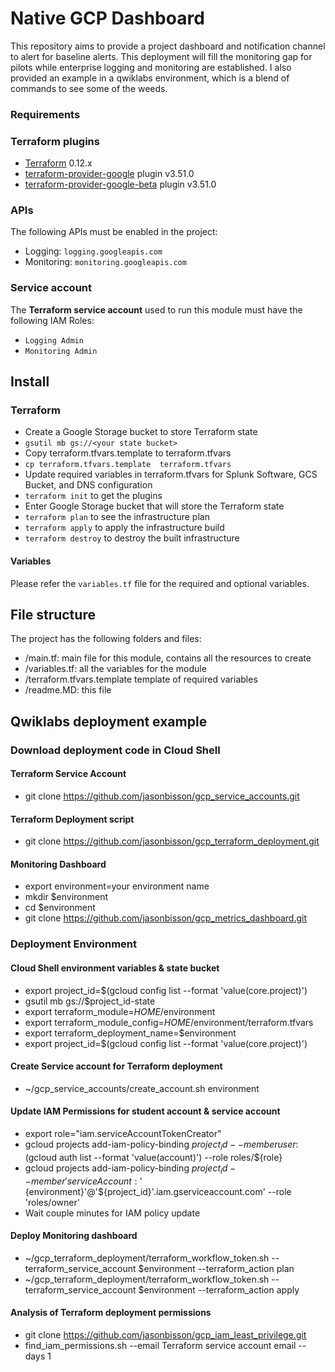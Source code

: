 # Native GCP Dashboard
This repository aims to provide a project dashboard and notification channel to alert for baseline alerts. This deployment will fill the monitoring gap for pilots while enterprise logging and monitoring are established. I also provided an example in a qwiklabs environment, which is a blend of commands to see some of the weeds. 

### Requirements

### Terraform plugins
- [Terraform](https://www.terraform.io/downloads.html) 0.12.x
- [terraform-provider-google](https://github.com/terraform-providers/terraform-provider-google) plugin v3.51.0
- [terraform-provider-google-beta](https://github.com/terraform-providers/terraform-provider-google-beta) plugin v3.51.0


### APIs
The following APIs must be enabled in the project:
- Logging: `logging.googleapis.com`
- Monitoring: `monitoring.googleapis.com`

### Service account
The **Terraform service account** used to run this module must have the following IAM Roles:
- `Logging Admin` 
- `Monitoring Admin`

## Install

### Terraform
-  Create a Google Storage bucket to store Terraform state 
-  `gsutil mb gs://<your state bucket>`
-  Copy terraform.tfvars.template to terraform.tfvars 
-  `cp terraform.tfvars.template  terraform.tfvars`
-  Update required variables in terraform.tfvars for Splunk Software, GCS Bucket, and DNS configuration 
- `terraform init` to get the plugins
-  Enter Google Storage bucket that will store the Terraform state
- `terraform plan` to see the infrastructure plan
- `terraform apply` to apply the infrastructure build
- `terraform destroy` to destroy the built infrastructure

#### Variables
Please refer the `variables.tf` file for the required and optional variables.

## File structure
The project has the following folders and files:

- /main.tf: main file for this module, contains all the resources to create
- /variables.tf: all the variables for the module
- /terraform.tfvars.template template of required variables
- /readme.MD: this file

## Qwiklabs deployment example

### Download deployment code in Cloud Shell

#### Terraform Service Account 
- git clone https://github.com/jasonbisson/gcp_service_accounts.git

#### Terraform Deployment script
- git clone https://github.com/jasonbisson/gcp_terraform_deployment.git

#### Monitoring Dashboard
- export environment=your environment name
- mkdir $environment
- cd $environment
- git clone https://github.com/jasonbisson/gcp_metrics_dashboard.git

### Deployment Environment 

#### Cloud Shell environment variables & state bucket
- export project_id=$(gcloud config list --format 'value(core.project)')
- gsutil mb gs://$project_id-state
- export terraform_module=$HOME/$environment
- export terraform_module_config=$HOME/$environment/terraform.tfvars
- export terraform_deployment_name=$environment
- export project_id=$(gcloud config list --format 'value(core.project)')

#### Create Service account for Terraform deployment
- ~/gcp_service_accounts/create_account.sh environment

#### Update IAM Permissions for student account & service account 
- export role="iam.serviceAccountTokenCreator"
- gcloud projects add-iam-policy-binding $project_id --member user:$(gcloud auth list --format 'value(account)') --role roles/${role}
- gcloud projects add-iam-policy-binding $project_id --member 'serviceAccount:'${environment}'@'${project_id}'.iam.gserviceaccount.com' --role 'roles/owner'
- Wait couple minutes for IAM policy update

#### Deploy Monitoring dashboard
- ~/gcp_terraform_deployment/terraform_workflow_token.sh --terraform_service_account $environment --terraform_action plan
- ~/gcp_terraform_deployment/terraform_workflow_token.sh --terraform_service_account $environment --terraform_action apply

#### Analysis of Terraform deployment permissions
- git clone https://github.com/jasonbisson/gcp_iam_least_privilege.git
- find_iam_permissions.sh --email Terraform service account email --days 1


